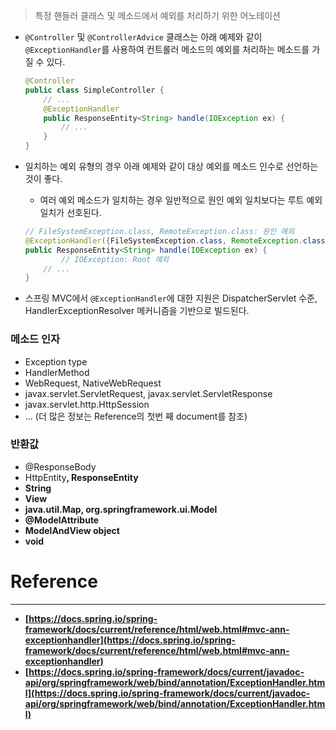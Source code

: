 > 특정 핸들러 클래스 및 메소드에서 예외를 처리하기 위한 어노테이션
> 
- `@Controller` 및 `@ControllerAdvice` 클래스는 아래 예제와 같이 `@ExceptionHandler`를 사용하여 컨트롤러 메소드의 예외를 처리하는 메소드를 가질 수 있다.
    
    ```java
    @Controller
    public class SimpleController {
        // ...
        @ExceptionHandler
        public ResponseEntity<String> handle(IOException ex) {
            // ...
        }
    }
    ```
    
- 일치하는 예외 유형의 경우 아래 예제와 같이 대상 예외를 메소드 인수로 선언하는 것이 좋다.
    - 여러 예외 메소드가 일치하는 경우 일반적으로 원인 예외 일치보다는 루트 예외 일치가 선호된다.
    
    ```java
    // FileSystemException.class, RemoteException.class: 원인 예외
    @ExceptionHandler({FileSystemException.class, RemoteException.class})
    public ResponseEntity<String> handle(IOException ex) {
    		// IOException: Root 예외
        // ...
    }
    ```
    
- 스프링 MVC에서 `@ExceptionHandler`에 대한 지원은 DispatcherServlet 수준, HandlerExceptionResolver 메커니즘을 기반으로 빌드된다.

### 메소드 인자

- Exception type
- HandlerMethod
- WebRequest, NativeWebRequest
- javax.servlet.ServletRequest, javax.servlet.ServletResponse
- javax.servlet.http.HttpSession
- ... (더 많은 정보는 Reference의 첫번 째 document를 참조)

### 반환값

- @ResponseBody
- HttpEntity<B>, ResponseEntity<B>
- String
- View
- java.util.Map, org.springframework.ui.Model
- @ModelAttribute
- ModelAndView object
- void

# Reference

---

- [https://docs.spring.io/spring-framework/docs/current/reference/html/web.html#mvc-ann-exceptionhandler](https://docs.spring.io/spring-framework/docs/current/reference/html/web.html#mvc-ann-exceptionhandler)
- [https://docs.spring.io/spring-framework/docs/current/javadoc-api/org/springframework/web/bind/annotation/ExceptionHandler.html](https://docs.spring.io/spring-framework/docs/current/javadoc-api/org/springframework/web/bind/annotation/ExceptionHandler.html)